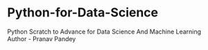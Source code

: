 # Python-for-Data-Science
Python Scratch to Advance for Data Science And Machine Learning 
<br>
Author - Pranav Pandey
